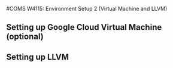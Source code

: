 #COMS W4115: Environment Setup 2 (Virtual Machine and LLVM)

## Setting up Google Cloud Virtual Machine (optional)


## Setting up LLVM



